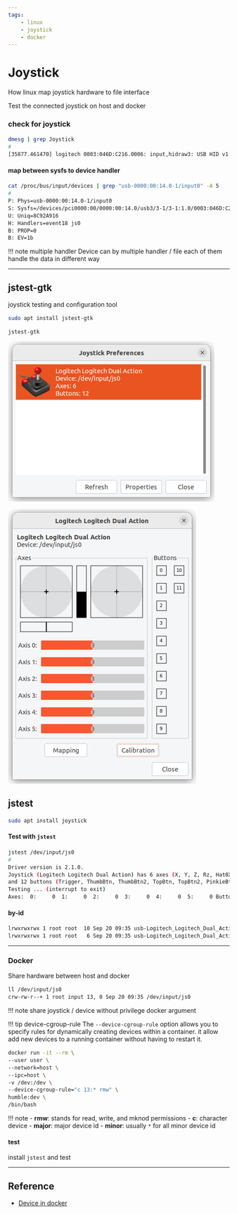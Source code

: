 ```yaml
---
tags:
    - linux
    - joystick
    - docker
---
```

# Joystick

How linux map joystick hardware to file interface

Test the connected joystick on host and docker




### check for joystick

```bash
dmesg | grep Joystick
#
[35877.461470] logitech 0003:046D:C216.0006: input,hidraw3: USB HID v1.11 Joystick [Logitech Logitech Dual Action] on usb-0000:00:14.0-1/input0 
```

#### map between sysfs to device handler
```bash hl_lines="6"
cat /proc/bus/input/devices | grep "usb-0000:00:14.0-1/input0" -A 5
#
P: Phys=usb-0000:00:14.0-1/input0
S: Sysfs=/devices/pci0000:00/0000:00:14.0/usb3/3-1/3-1:1.0/0003:046D:C216.0006/input/input32
U: Uniq=8C92A916
H: Handlers=event18 js0 
B: PROP=0
B: EV=1b

```

!!! note multiple handler
    Device can by multiple handler / file 
    each of them handle the data in different way

---     
## jstest-gtk
joystick testing and configuration tool

```bash
sudo apt install jstest-gtk
```

```
jstest-gtk
```

![alt text](images/jstest-gtk.png)

![alt text](images/jstest-gtk-properties.png)
## jstest

```bash
sudo apt install joystick
```

#### Test with `jstest`
```bash
jstest /dev/input/js0
#
Driver version is 2.1.0.
Joystick (Logitech Logitech Dual Action) has 6 axes (X, Y, Z, Rz, Hat0X, Hat0Y)
and 12 buttons (Trigger, ThumbBtn, ThumbBtn2, TopBtn, TopBtn2, PinkieBtn, BaseBtn, BaseBtn2, BaseBtn3, BaseBtn4, BaseBtn5, BaseBtn6).
Testing ... (interrupt to exit)
Axes:  0:     0  1:     0  2:     0  3:     0  4:     0  5:     0 Buttons:  0:off  1:off  2:off  3:off  4:off
```

#### by-id

```bash
lrwxrwxrwx 1 root root  10 Sep 20 09:35 usb-Logitech_Logitech_Dual_Action_8C92A916-event-joystick -> ../event18
lrwxrwxrwx 1 root root   6 Sep 20 09:35 usb-Logitech_Logitech_Dual_Action_8C92A916-joystick -> ../js0
```

---

### Docker
Share hardware between host and docker 


```bash title="check driver id"
ll /dev/input/js0
crw-rw-r--+ 1 root input 13, 0 Sep 20 09:35 /dev/input/js0
```

!!! note share joystick / device without privilege docker argument
     
!!! tip device-cgroup-rule
    The `--device-cgroup-rule` option allows you to specify rules for dynamically creating devices within a container. it allow add new devices to a running container without having to restart it.

```bash
docker run -it --rm \
--user user \
--network=host \
--ipc=host \
-v /dev:/dev \
--device-cgroup-rule="c 13:* rmw" \
humble:dev \
/bin/bash

```

!!! note 
    - **rmw**: stands for read, write, and mknod permissions
    - **c**: character device
    - **major**: major device id
    - **minor**: usually `*` for all minor device id
#### test
install `jstest` and test

---

## Reference
- [Device in docker](https://youtu.be/uf4zOigzTFo)